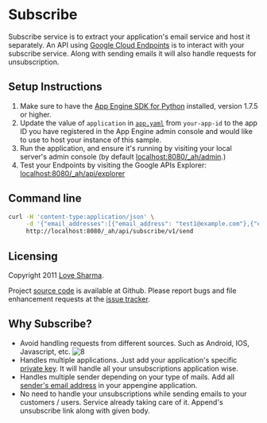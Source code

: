 Subscribe
=========

Subscribe service is to extract your application's email service and host it separately. An API using [Google Cloud Endpoints][1] is to interact with your subscribe service. Along with sending emails it will also handle requests for unsubscription.

## Setup Instructions

1. Make sure to have the [App Engine SDK for Python][2] installed, version
   1.7.5 or higher.
2. Update the value of `application` in [`app.yaml`][3] from `your-app-id` 
   to the app ID you have registered in the App Engine admin console and would 
   like to use to host your instance of this sample.
3. Run the application, and ensure it's running by visiting your local server's
   admin console (by default [localhost:8080/_ah/admin][4].)
4. Test your Endpoints by visiting the Google APIs Explorer: 
  [localhost:8080/_ah/api/explorer][5]

## Command line

```sh
curl -H 'content-type:application/json' \
     -d '{"email_addresses":[{"email_address": "test1@example.com"},{"email_address": "test2@example.com"}],"body": "<h1>Hello World</h1>","private_key": "your_application_specific_private_key","sender": "authorize@sender.com", "subject": "SUBJECT", "async": true}' \
     http://localhost:8080/_ah/api/subscribe/v1/send
```

## Licensing

Copyright 2011 [Love Sharma][9].

Project [source code][10] is available at Github. Please report bugs and file enhancement requests at the [issue tracker][11].

## Why Subscribe?

* Avoid handling requests from different sources. Such as Android, IOS, Javascript, etc. ![8]
* Handles multiple applications. Just add your application's specific [private key][6]. It will handle all your unsubscriptions application wise.
* Handles multiple sender depending on your type of mails. Add all [sender's email address][7] in your appengine application.
* No need to handle your unsubscriptions while sending emails to your customers / users. Service already taking care of it. Append's unsubscribe link along with given body.


[1]: https://developers.google.com/appengine/docs/python/endpoints/
[2]: https://developers.google.com/appengine/downloads
[3]: https://github.com/zonito/subscribe/blob/master/app.yaml
[4]: http://localhost:8080/_ah/admin
[5]: http://localhost:8080/_ah/api/explorer
[6]: https://github.com/zonito/subscribe/blob/master/subscribe_api.py#L38
[7]: https://developers.google.com/appengine/docs/python/mail/emailmessagefields
[8]: https://developers.google.com/appengine/docs/images/endpoints.png "Endpoint Overview"
[9]: mailto:contact@lovesharma.com
[10]: https://github.com/zonito/subscribe
[11]: https://github.com/zonito/subscribe/issues

